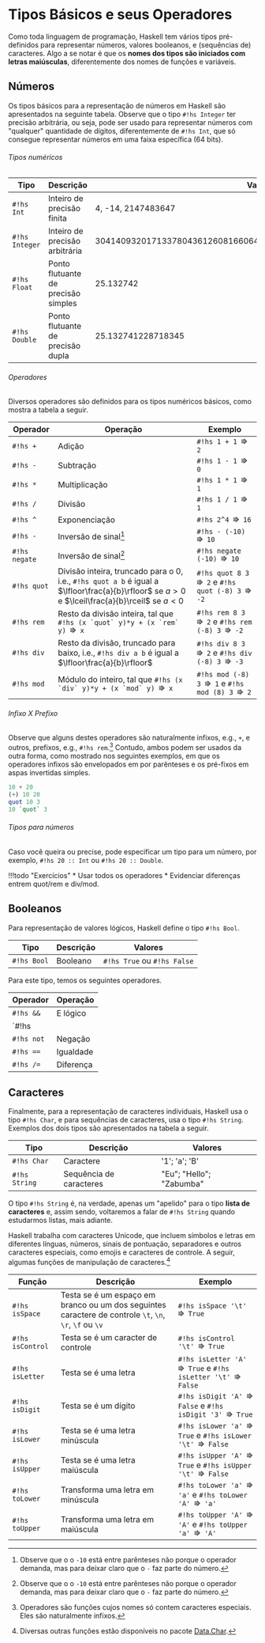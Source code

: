 # Tipos Básicos e seus Operadores
Como toda linguagem de programação, Haskell tem vários tipos pré-definidos para representar números, valores booleanos, e (sequências de) caracteres.
Algo a se notar é que os **nomes dos tipos são iniciados com letras maiúsculas**, diferentemente dos nomes de funções e variáveis.

## Números
Os tipos básicos para a representação de números em Haskell são apresentados na seguinte tabela.
Observe que o tipo `#!hs Integer` ter precisão arbitrária, ou seja, pode ser usado para representar números com "qualquer" quantidade de dígitos, diferentemente de `#!hs Int`, que só consegue representar números em uma faixa específica (64 bits).

###### Tipos numéricos
| Tipo |        Descrição       | Valores|
|------|------|----|
| `#!hs Int` | Inteiro de precisão finita| 4, -14, 2147483647|
| `#!hs Integer` | Inteiro de precisão arbitrária| 30414093201713378043612608166064768844377641568960512000000000000|
| `#!hs Float`  | Ponto flutuante de precisão simples | 25.132742 |
| `#!hs Double`  | Ponto flutuante de precisão dupla | 25.132741228718345 |

###### Operadores
Diversos operadores são definidos para os tipos numéricos básicos, como mostra a tabela a seguir.

|Operador|Operação| Exemplo |
|----|----|----|
| `#!hs +` | Adição| `#!hs 1 + 1 ⭆ 2`|
| `#!hs -` | Subtração | `#!hs 1 - 1 ⭆ 0`|
| `#!hs *` | Multiplicação| `#!hs 1 * 1 ⭆ 1`|
| `#!hs /` | Divisão| `#!hs 1 / 1 ⭆ 1`|
| `#!hs ^` | Exponenciação | `#!hs 2^4 ⭆ 16`|
| `#!hs -` | Inversão de sinal[^negate] | `#!hs - (-10) ⭆ 10`|
| `#!hs negate` | Inversão de sinal[^negate] | `#!hs negate (-10) ⭆ 10`|
| `#!hs quot`| Divisão inteira, truncado para o 0, i.e., `#!hs quot a b` é igual a $\lfloor\frac{a}{b}\rfloor$ se $a>0$ e $\lceil\frac{a}{b}\rceil$ se $a<0$ | `#!hs quot 8 3 ⭆ 2` e `#!hs quot (-8) 3 ⭆ -2` |
| `#!hs rem`| Resto da divisão inteira, tal que ```#!hs (x `quot` y)*y + (x `rem` y) ⭆ x```| `#!hs rem 8 3 ⭆ 2` e `#!hs rem (-8) 3 ⭆ -2`|
| `#!hs div`| Resto da divisão, truncado para baixo, i.e., `#!hs div a b` é igual a $\lfloor\frac{a}{b}\rfloor$ | `#!hs div 8 3 ⭆ 2` e `#!hs div (-8) 3 ⭆ -3`|
| `#!hs mod`| Módulo do inteiro, tal que  ```#!hs (x `div` y)*y + (x `mod` y) ⭆ x```|  `#!hs mod (-8) 3 ⭆ 1` e `#!hs  mod (8) 3 ⭆ 2` |


###### Infixo X Prefixo
Observe que alguns destes operadores são naturalmente infixos, e.g., `+`, e outros, prefixos, e.g., `#!hs rem`.[^infix]
Contudo, ambos podem ser usados da outra forma, como mostrado nos seguintes exemplos, em que os operadores infixos são envelopados em por parênteses e os pré-fixos em aspas invertidas simples.



[^infix]: Operadores são funções cujos nomes só contem caracteres especiais. Eles são naturalmente infixos.

[^negate]: Observe que o o `-10` está entre parênteses não porque o operador demanda, mas para deixar claro que o `-` faz parte do número.

```hs
10 + 20
(+) 10 20
quot 10 3
10 `quot` 3
```


###### Tipos para números
Caso você queira ou precise, pode especificar um tipo para um número, por exemplo, `#!hs 20 :: Int` ou  `#!hs 20 :: Double`.

!!!todo "Exercícios"
    * Usar todos os operadores
    * Evidenciar diferenças entrem quot/rem e div/mod.

## Booleanos
Para representação de valores lógicos, Haskell define o tipo `#!hs Bool`.

| Tipo | Descrição| Valores|
|------|------|----|
|`#!hs Bool` | Booleano | `#!hs True` ou `#!hs False`|

Para este tipo, temos os seguintes operadores.

|Operador|Operação|
|----|----|
| `#!hs &&` | E lógico|
| `#!hs ||` | OU lógico|
| `#!hs not`| Negação|
| `#!hs ==`| Igualdade| 
| `#!hs /=`| Diferença|

## Caracteres
Finalmente, para a representação de caracteres individuais, Haskell usa o tipo `#!hs Char`, e para sequências de caracteres, usa o tipo `#!hs String`.
Exemplos dos dois tipos são apresentados na tabela a seguir.

| Tipo | Descrição| Valores|
|------|------|----|
|`#!hs Char` | Caractere | '1'; 'a'; 'B'|
|`#!hs String`| Sequência de caracteres | "Eu"; "Hello"; "Zabumba" |

O tipo `#!hs String` é, na verdade, apenas um "apelido" para o tipo **lista de caracteres** e, assim sendo, voltaremos a falar de `#!hs String` quando estudarmos listas, mais adiante.

Haskell trabalha com caracteres Unicode, que incluem símbolos e letras em diferentes línguas, números, sinais de pontuação, separadores e outros caracteres especiais, como emojis e caracteres de controle.
A seguir, algumas funções de manipulação de caracteres.[^char]

[^char]: Diversas outras funções estão disponíveis no pacote [Data.Char](https://hackage.haskell.org/package/base-4.16.0.0/docs/Data-Char.html).

| Função | Descrição| Exemplo|
|------|------|----|
|`#!hs isSpace`| Testa se é um espaço em branco ou um dos seguintes caractere de controle `\t`, `\n`, `\r`, `\f` ou `\v` | `#!hs isSpace '\t' ⭆ True`  |
|`#!hs isControl` | Testa se é um caracter de controle | `#!hs isControl '\t' ⭆ True`  |
|`#!hs isLetter` | Testa se é uma letra | `#!hs isLetter 'A' ⭆ True` e `#!hs isLetter '\t' ⭆ False` |
|`#!hs isDigit` | Testa se é um dígito | `#!hs isDigit 'A' ⭆ False` e `#!hs isDigit '3' ⭆ True` |
|`#!hs isLower` | Testa se é uma letra minúscula | `#!hs isLower 'a' ⭆ True` e `#!hs isLower '\t' ⭆ False` |
|`#!hs isUpper` | Testa se é uma letra maiúscula | `#!hs isUpper 'A' ⭆ True` e `#!hs isUpper '\t' ⭆ False` |
|`#!hs toLower` | Transforma uma letra em minúscula | `#!hs toLower 'a' ⭆ 'a'` e `#!hs toLower 'A' ⭆ 'a'` |
|`#!hs toUpper` | Transforma uma letra em  maiúscula | `#!hs toUpper 'A' ⭆ 'A'` e `#!hs toUpper 'a' ⭆ 'A'` |

